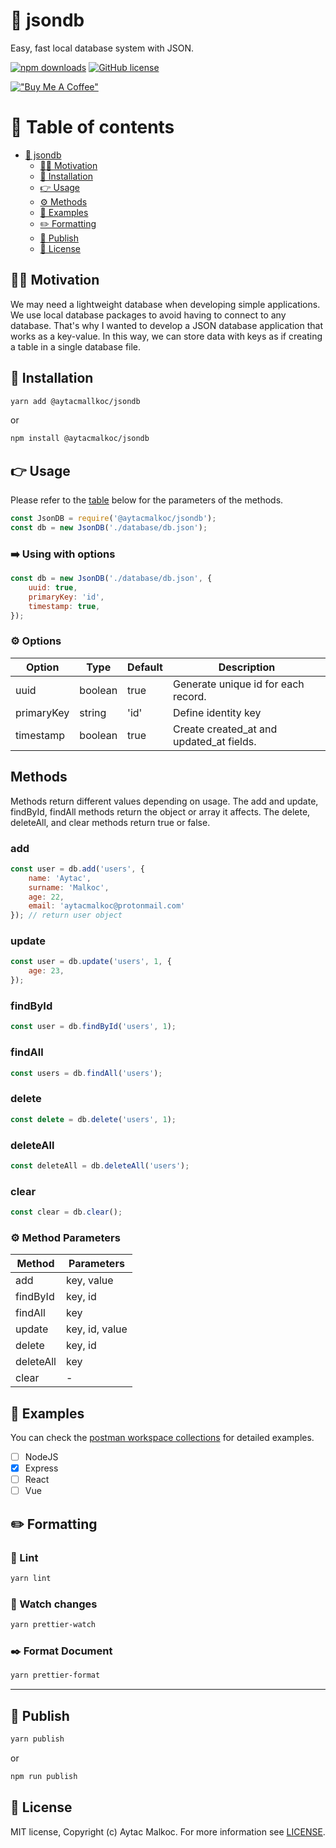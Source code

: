 # 📖 jsondb

Easy, fast local database system with JSON.

[![npm downloads](https://img.shields.io/npm/dt/@aytacmalkoc/jsondb)](https://www.npmjs.com/package/@aytacmalkoc/jsondb)
[![GitHub license](https://img.shields.io/badge/license-MIT-blue.svg)](https://github.com/aytacmalkoc/jsondb/blob/main/LICENSE)

[!["Buy Me A Coffee"](https://www.buymeacoffee.com/assets/img/custom_images/orange_img.png)](https://www.buymeacoffee.com/aytacmalkoc)

# 🧧 Table of contents

- [📖 jsondb](#-jsondb)
  - [🙇‍♂️ Motivation](#-motivation)
  - [🔗 Installation](#-installation)
  - [👉 Usage](#-usage)
  - [⚙️ Methods](#methods)
  - [🔗 Examples](#examples)
  - [✏️ Formatting](#formatting)
  - [🚀 Publish](#-publish)
  - [💁 License](#-license)

## 🙇‍♂️ Motivation
We may need a lightweight database when developing simple applications. We use local database packages to avoid having to connect to any database. That's why I wanted to develop a JSON database application that works as a key-value. In this way, we can store data with keys as if creating a table in a single database file.

## 🔗 Installation

```bash
yarn add @aytacmallkoc/jsondb
```
or

```bash
npm install @aytacmalkoc/jsondb
```

## 👉 Usage
Please refer to the [table](#method-parameters) below for the parameters of the methods.
    
```js
const JsonDB = require('@aytacmalkoc/jsondb');
const db = new JsonDB('./database/db.json');
```

### ➡️ Using with options
```js
const db = new JsonDB('./database/db.json', {
    uuid: true,
    primaryKey: 'id',
    timestamp: true,
});
```
### ⚙️ Options
| **Option** | **Type** | **Default** | **Description**                          |
|------------|----------|-------------|------------------------------------------|
| uuid       | boolean  | true        | Generate unique id for each record.      |
| primaryKey | string   | 'id'        | Define identity key                      |
| timestamp  | boolean  | true        | Create created_at and updated_at fields. |

## Methods
Methods return different values depending on usage. The add and update, findById, findAll methods return the object or array it affects.
The delete, deleteAll, and clear methods return true or false.

### add
    
```js
const user = db.add('users', {
    name: 'Aytac',
    surname: 'Malkoc',
    age: 22,
    email: 'aytacmalkoc@protonmail.com'
}); // return user object
```

### update
```js
const user = db.update('users', 1, {
    age: 23,
});
```

### findById
    
```js
const user = db.findById('users', 1);
```

### findAll
```js
const users = db.findAll('users');
```

### delete
```js
const delete = db.delete('users', 1);
```

### deleteAll
```js
const deleteAll = db.deleteAll('users');
```

### clear
```js
const clear = db.clear();
```

### ⚙️ Method Parameters

| Method    | Parameters     |
|-----------|----------------|
| add       | key, value     |
| findById  | key, id        |
| findAll   | key            |
| update    | key, id, value |
| delete    | key, id        |
| deleteAll | key            |
| clear     | -              |

## 🔗 Examples
You can check the [postman workspace collections](https://www.postman.com/aytacmalkoc/workspace/aytacmalkoc-jsondb) for detailed examples.

- [ ] NodeJS
- [x] Express
- [ ] React
- [ ] Vue

## ✏️ Formatting

### 📝 Lint

```bash
yarn lint
```

### 👀 Watch changes

```bash
yarn prettier-watch
```

### ✒️ Format Document

```bash
yarn prettier-format
```
---

## 🚀 Publish

```bash
yarn publish
```
or
```bash
npm run publish
```

## 💁 License
MIT license, Copyright (c) Aytac Malkoc. For more information see [LICENSE](https://github.com/aytacmalkoc/jsondb/blob/main/LICENSE).

